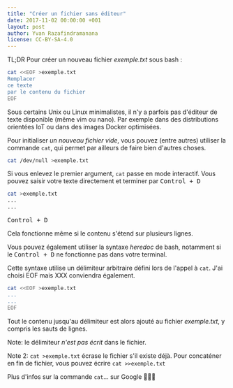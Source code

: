 ```yaml
---
title: "Créer un fichier sans éditeur"
date: 2017-11-02 00:00:00 +001
layout: post
author: Yvan Razafindramanana
license: CC-BY-SA-4.0
---
```


<acronym>TL;DR</acronym> Pour créer un nouveau fichier <em>exemple.txt</em> sous bash :

```bash
cat <<EOF >exemple.txt
Remplacer
ce texte
par le contenu du fichier
EOF
```

<!--more-->

Sous certains Unix ou Linux minimalistes, il n'y a parfois pas d'éditeur de texte disponible (même vim ou nano). Par exemple dans des distributions orientées IoT ou dans des images Docker optimisées.

Pour initialiser <em>un nouveau fichier vide</em>, vous pouvez (entre autres) utiliser la commande ```cat```, qui permet par ailleurs de faire bien d'autres choses.

```bash
cat /dev/null >exemple.txt
```

Si vous enlevez le premier argument, ```cat``` passe en mode interactif. Vous pouvez saisir votre texte directement et terminer par <kbd>Control + D</kbd>

```bash
cat >exemple.txt
...
...
```
<kbd>Control + D</kbd>

Cela fonctionne même si le contenu s'étend sur plusieurs lignes.

Vous pouvez également utiliser la syntaxe <em>heredoc</em> de bash, notamment si le <kbd>Control + D</kbd> ne fonctionne pas dans votre terminal.

Cette syntaxe utilise un délimiteur arbitraire défini lors de l'appel à ```cat```. J'ai choisi EOF mais XXX conviendra également.

```bash
cat <<EOF >exemple.txt
...
...
EOF
```

Tout le contenu jusqu'au délimiteur est alors ajouté au fichier <em>exemple.txt</em>, y compris les sauts de lignes.

Note: le délimiteur <em>n'est pas écrit</em> dans le fichier.

Note 2: ```cat >exemple.txt``` écrase le fichier s'il existe déjà. Pour concaténer en fin de fichier, vous pouvez écrire ```cat >>exemple.txt```

Plus d'infos sur la commande ```cat```... sur Google 👨🏽‍💻
